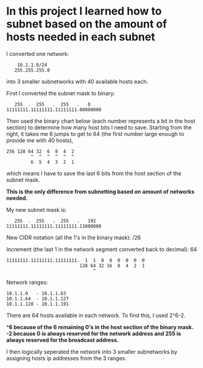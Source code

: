 <h1>In this project I learned how to subnet based on the amount of hosts needed in each subnet</h1>

I converted one network:

        10.1.1.0/24
       255.255.255.0

into 3 smaller subnetworks with 40 available hosts each.

First I converted the subnet mask to binary:

       255  .  255   .  255   .   0
    11111111.11111111.11111111.00000000

Then used the binary chart below (each number represents a bit in the host section) to determine how many host bits I need to save.
Starting from the right, it takes me 6 jumps to get to 64 (the first number large enough to provide me with 40 hosts),


    256 128 64 32  6  8  4  2
             ^  ^  ^  ^  ^  ^
             6  5  4  3  2  1


which means I have to save the last 6 bits from the host section of the subnet mask. 

**This is the only difference from subnetting based on amount of networks needed.**

My new subnet mask is:
 
       255  .  255   .  255   .   192
    11111111.11111111.11111111.11000000


New CIDR notation (all the 1's in the binary mask): /26

Increment (the last 1 in the network segment converted back to decimal): 64


    11111111.11111111.11111111.  1  1  0  0  0  0  0  0
                               128 64 32 16  8  4  2  1
                                    ^

Network ranges: 

    10.1.1.0   - 10.1.1.63
    10.1.1.64  - 10.1.1.127
    10.1.1.128 - 10.1.1.191

There are 64 hosts available in each network. 
To find this, I used 2^6-2.

**^6 because of the 6 remaining 0's in the host section of the binary mask.**
**-2 because 0 is always reserved for the network address and 255 is always reserved for the broadcast address.**

I then logically seperated the network into 3 smaller subnetworks by assigning hosts ip addresses from the 3 ranges.
